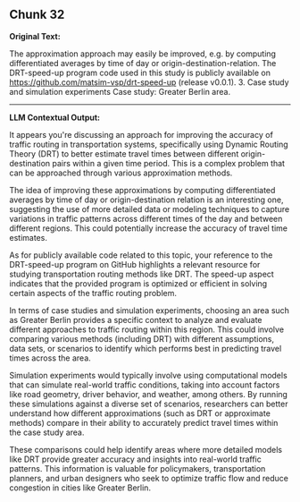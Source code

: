 ## Chunk 32

**Original Text:**

The approximation approach may easily be improved, e.g. by computing differentiated averages by time
of day or origin-destination-relation. The DRT-speed-up program code used in this study is publicly available on
https://github.com/matsim-vsp/drt-speed-up (release v0.0.1). 3. Case study and simulation experiments
Case study: Greater Berlin area.

---

**LLM Contextual Output:**

It appears you're discussing an approach for improving the accuracy of traffic routing in transportation systems, specifically using Dynamic Routing Theory (DRT) to better estimate travel times between different origin-destination pairs within a given time period. This is a complex problem that can be approached through various approximation methods.

The idea of improving these approximations by computing differentiated averages by time of day or origin-destination relation is an interesting one, suggesting the use of more detailed data or modeling techniques to capture variations in traffic patterns across different times of the day and between different regions. This could potentially increase the accuracy of travel time estimates.

As for publicly available code related to this topic, your reference to the DRT-speed-up program on GitHub highlights a relevant resource for studying transportation routing methods like DRT. The speed-up aspect indicates that the provided program is optimized or efficient in solving certain aspects of the traffic routing problem.

In terms of case studies and simulation experiments, choosing an area such as Greater Berlin provides a specific context to analyze and evaluate different approaches to traffic routing within this region. This could involve comparing various methods (including DRT) with different assumptions, data sets, or scenarios to identify which performs best in predicting travel times across the area.

Simulation experiments would typically involve using computational models that can simulate real-world traffic conditions, taking into account factors like road geometry, driver behavior, and weather, among others. By running these simulations against a diverse set of scenarios, researchers can better understand how different approximations (such as DRT or approximate methods) compare in their ability to accurately predict travel times within the case study area.

These comparisons could help identify areas where more detailed models like DRT provide greater accuracy and insights into real-world traffic patterns. This information is valuable for policymakers, transportation planners, and urban designers who seek to optimize traffic flow and reduce congestion in cities like Greater Berlin.
